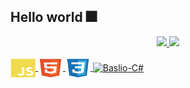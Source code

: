 <h2> Hello world 🎆</h2>

<div align="center">
  <a href="https://github.com/GustavoBasilio1">
  <img height="180em" src="https://github-readme-stats.vercel.app/api?username=GustavoBasilio1&show_icons=true&theme=midnight-purple&include_all_commits=true&count_private=true"/>
  <img height="180em" src="https://github-readme-stats.vercel.app/api/top-langs/?username=GustavoBasilio1&layout=compact&langs_count=7&theme=midnight-purple"/>
</div>

<div style="display: inline_block"><br>
  <img align="center" alt="Basilio-Js" height="30" width="40" src="https://raw.githubusercontent.com/devicons/devicon/master/icons/javascript/javascript-plain.svg">
  <img align="center" alt="Basilio-HTML" height="30" width="40" src="https://raw.githubusercontent.com/devicons/devicon/master/icons/html5/html5-original.svg">
  <img align="center" alt="Basilio-CSS" height="30" width="40" src="https://raw.githubusercontent.com/devicons/devicon/master/icons/css3/css3-original.svg">
  <img align="center" alt="Baslio-C#" height="30" width="40" src="https://cdn.jsdelivr.net/gh/devicons/devicon/icons/csharp/csharp-original.svg" />  



##
